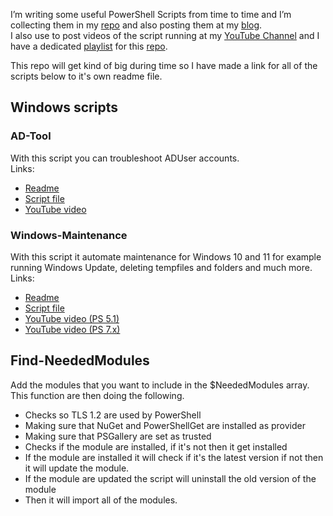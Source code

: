 I’m writing some useful PowerShell Scripts from time to time and I’m collecting them in my [repo](https://github.com/rstolpe/PowerShell-Scripts) and also posting them at my [blog](https://stolpe.io).  
I also use to post videos of the script running at my [YouTube Channel](https://www.youtube.com/channel/UClrIQN9SysVTEMPmxxn-p1w) and I have a dedicated [playlist](https://www.youtube.com/playlist?list=PLOdABThmxohswmbXjPadlpqdNiQxj9ZoP) for this [repo](https://github.com/rstolpe/PowerShell-Scripts).  
  
This repo will get kind of big during time so I have made a link for all of the scripts below to it's own readme file.  
## Windows scripts
### AD-Tool
With this script you can troubleshoot ADUser accounts.  
Links:  
- [Readme](https://github.com/rstolpe/PowerShell-Scripts/blob/main/Windows/AD-Tool.md)
- [Script file](https://github.com/rstolpe/PowerShell-Scripts/blob/main/Windows/AD-Tool.ps1)
- [YouTube video](https://youtu.be/IVy4IBaB_qM)

### Windows-Maintenance
With this script it automate maintenance for Windows 10 and 11 for example running Windows Update, deleting tempfiles and folders and much more.
Links:  
- [Readme](https://github.com/rstolpe/PowerShell-Scripts/blob/main/Windows/Windows-Maintenance.md)  
- [Script file](https://github.com/rstolpe/PowerShell-Scripts/blob/main/Windows/Windows-Maintenance.ps1)
- [YouTube video (PS 5.1)](https://youtu.be/DtXwHhKrOnY)
- [YouTube video (PS 7.x)](https://youtu.be/Qm57XmfhTkg)

## Find-NeededModules
Add the modules that you want to include in the $NeededModules array.  
This function are then doing the following.  
- Checks so TLS 1.2 are used by PowerShell
- Making sure that NuGet and PowerShellGet are installed as provider
- Making sure that PSGallery are set as trusted
- Checks if the module are installed, if it's not then it get installed
- If the module are installed it will check if it's the latest version if not then it will update the module.
- If the module are updated the script will uninstall the old version of the module
- Then it will import all of the modules.